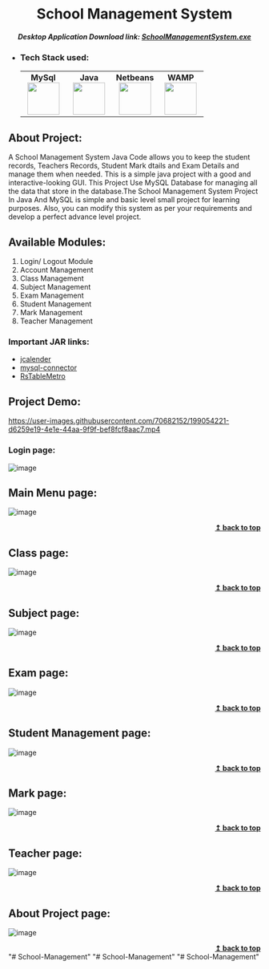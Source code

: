 <h1 align="center">School Management System</h1> 

<h5 align="center"> Desktop Application Download link: <a href="https://t.me/eagle_programming">SchoolManagementSystem.exe</a></h5>

- ### Tech Stack used:
	<center>
		<table>
			<tbody>
				<tr>
					<td width="25%" align="center">
						<span><strong>MySql</strong></span><br/>
						<img height="64px" width="64px" src="https://www.vectorlogo.zone/logos/mysql/mysql-official.svg">
					</td>
					<td width="25%" align="center">
						<span><strong>Java</strong></span><br/>
						<img height="64px" width="64px" src="https://cdn.svgporn.com/logos/java.svg">
					</td>
          <td width="25%" align="center">
						<span><strong>Netbeans</strong></span><br/>
						<img height="64px" width="64px" src="https://upload.wikimedia.org/wikipedia/commons/9/98/Apache_NetBeans_Logo.svg">
					</td>
          <td width="25%" align="center">
						<span><strong>WAMP</strong></span><br/>
						<img height="64px" width="64px" src="https://upload.wikimedia.org/wikipedia/commons/f/f4/WampServer-logo.svg">
					</td>
				</tr>
			</tbody>
		</table>
	</center>

## About Project:
A School Management System Java Code allows you to keep the student records, Teachers Records, Student Mark dtails and Exam Details and manage them when needed. This is a simple java project with a good and interactive-looking GUI. This Project Use MySQL Database for managing all the data that store in the database.The School Management System Project In Java And MySQL is simple and basic level small project for learning purposes. Also, you can modify this system as per your requirements and develop a perfect advance level project.


## Available Modules:

1. Login/ Logout Module
2. Account Management
3. Class Management
4. Subject Management
5. Exam Management
6. Student Management
7. Mark Management
8. Teacher Management

### Important JAR links:

- [jcalender](https://toedter.com/jcalendar/)
- [mysql-connector](https://dev.mysql.com/downloads/connector/j/8.0.html)
- [RsTableMetro](https://github.com/RojeruSan/JTable-Style-Metro-JAVA-v1.0)

## Project Demo:
https://user-images.githubusercontent.com/70682152/199054221-d6259e19-4e1e-44aa-9f9f-bef8fcf8aac7.mp4

### Login page:
![image](https://user-images.githubusercontent.com/70682152/184478191-ebd638fd-c157-4665-809e-3eaf119f2341.png)

## Main Menu page:
![image](https://user-images.githubusercontent.com/70682152/184478211-eee21a28-62ff-41e1-a006-12d560189566.png)

<div align="right">
    <b><a href="#">↥ back to top</a></b>
</div>

## Class page:
![image](https://user-images.githubusercontent.com/70682152/184478834-f5dc353e-9fea-4f93-8045-e395408fce14.png)

<div align="right">
    <b><a href="#">↥ back to top</a></b>
</div>

## Subject page:
![image](https://user-images.githubusercontent.com/70682152/184478857-10a876ca-c692-4c54-b3a4-68ee67957130.png)

<div align="right">
    <b><a href="#">↥ back to top</a></b>
</div>

## Exam page:
![image](https://user-images.githubusercontent.com/70682152/184478902-e792772f-ef2a-45d5-bb18-caecedfa4528.png)

<div align="right">
    <b><a href="#">↥ back to top</a></b>
</div>

## Student Management page:
![image](https://user-images.githubusercontent.com/70682152/184478242-5a4e274a-5218-4ecd-a21b-1ba13e4bb4df.png)

<div align="right">
    <b><a href="#">↥ back to top</a></b>
</div>

## Mark page:
![image](https://user-images.githubusercontent.com/70682152/184478931-60d435c9-c238-4214-8c90-3844ba39ca94.png)
<div align="right">
    <b><a href="#">↥ back to top</a></b>
</div>

## Teacher page:
![image](https://user-images.githubusercontent.com/70682152/184478939-7edf3989-7570-42c0-b535-02896e848c57.png)

<div align="right">
    <b><a href="#">↥ back to top</a></b>
</div>

## About Project page:
![image](https://user-images.githubusercontent.com/70682152/184478272-89558c75-857b-450a-9ada-62cc1081b0ea.png)

<div align="right">
    <b><a href="#">↥ back to top</a></b>
</div>
"# School-Management" 
"# School-Management" 
"# School-Management" 
